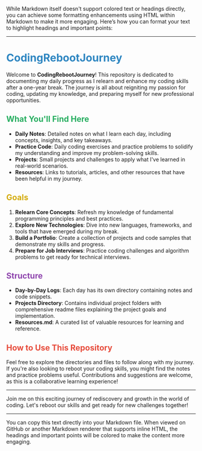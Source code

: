 While Markdown itself doesn't support colored text or headings directly, you can achieve some formatting enhancements using HTML within Markdown to make it more engaging. Here’s how you can format your text to highlight headings and important points:

---

# <span style="color: #2E86C1;">CodingRebootJourney</span>

Welcome to **CodingRebootJourney**! This repository is dedicated to documenting my daily progress as I relearn and enhance my coding skills after a one-year break. The journey is all about reigniting my passion for coding, updating my knowledge, and preparing myself for new professional opportunities.

## <span style="color: #27AE60;">What You'll Find Here</span>

- **Daily Notes**: Detailed notes on what I learn each day, including concepts, insights, and key takeaways.
- **Practice Code**: Daily coding exercises and practice problems to solidify my understanding and improve my problem-solving skills.
- **Projects**: Small projects and challenges to apply what I've learned in real-world scenarios.
- **Resources**: Links to tutorials, articles, and other resources that have been helpful in my journey.

## <span style="color: #D4AC0D;">Goals</span>

1. **Relearn Core Concepts**: Refresh my knowledge of fundamental programming principles and best practices.
2. **Explore New Technologies**: Dive into new languages, frameworks, and tools that have emerged during my break.
3. **Build a Portfolio**: Create a collection of projects and code samples that demonstrate my skills and progress.
4. **Prepare for Job Interviews**: Practice coding challenges and algorithm problems to get ready for technical interviews.

## <span style="color: #8E44AD;">Structure</span>

- **Day-by-Day Logs**: Each day has its own directory containing notes and code snippets.
- **Projects Directory**: Contains individual project folders with comprehensive readme files explaining the project goals and implementation.
- **Resources.md**: A curated list of valuable resources for learning and reference.

## <span style="color: #E74C3C;">How to Use This Repository</span>

Feel free to explore the directories and files to follow along with my journey. If you're also looking to reboot your coding skills, you might find the notes and practice problems useful. Contributions and suggestions are welcome, as this is a collaborative learning experience!

---

Join me on this exciting journey of rediscovery and growth in the world of coding. Let's reboot our skills and get ready for new challenges together!

---

You can copy this text directly into your Markdown file. When viewed on GitHub or another Markdown renderer that supports inline HTML, the headings and important points will be colored to make the content more engaging.
